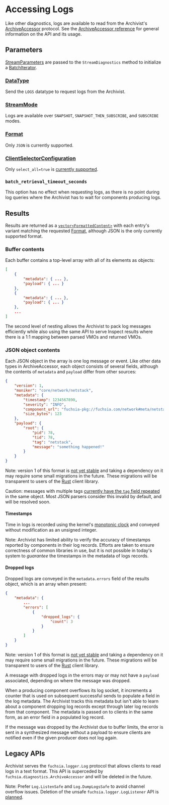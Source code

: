 # Accessing Logs

Like other diagnostics, logs are available to read from the Archivist's [ArchiveAccessor] protocol.
See the [ArchiveAccessor reference] for general information on the API and its usage.

## Parameters

[StreamParameters] are passed to the `StreamDiagnostics` method to initialize a [BatchIterator].

### [DataType]

Send the `LOGS` datatype to request logs from the Archivist.

### [StreamMode]

Logs are available over `SNAPSHOT`, `SNAPSHOT_THEN_SUBSCRIBE`, and `SUBSCRIBE` modes.

### [Format]

Only `JSON` is currently supported.

### [ClientSelectorConfiguration]

Only `select_all=true` is [currently supported](https://fxbug.dev/62650).

### `batch_retrieval_timeout_seconds`

This option has no effect when requesting logs, as there is no point during log queries where the
Archivist has to wait for components producing logs.

## Results

Results are returned as a [`vector<FormattedContent>`][FormattedContent] with each entry's variant
matching the requested [Format], although JSON is the only currently supported format.

### Buffer contents

<!-- TODO(https://fxbug.dev/65241) link to JSON schema when available -->

Each buffer contains a top-level array with all of its elements as objects:

```json
[
    {
        "metadata": { ... },
        "payload": { ... }
    },
    {
        "metadata": { ... },
        "payload": { ... }
    },
    ...
]
```

The second level of nesting allows the Archivist to pack log messages efficiently while also using
the same API to serve Inspect results where there is a 1:1 mapping between parsed VMOs and returned
VMOs.

### JSON object contents

<!-- TODO(https://fxbug.dev/65241) link to JSON schema when available -->

Each JSON object in the array is one log message or event. Like other data types in ArchiveAccessor,
each object consists of several fields, although the contents of `metadata` and `payload` differ
from other sources:

```json
{
    "version": 1,
    "moniker": "core/network/netstack",
    "metadata": {
        "timestamp": 1234567890,
        "severity": "INFO",
        "component_url": "fuchsia-pkg://fuchsia.com/network#meta/netstack.cm",
        "size_bytes": 123
    },
    "payload": {
        "root": {
            "pid": 78,
            "tid": 78,
            "tag": "netstack",
            "message": "something happened!"
        }
    }
}
```

Note: version 1 of this format is [not yet stable](https://fxbug.dev/63883) and taking a dependency
on it may require some small migrations in the future. These migrations will be transparent to users
of the [Rust](/src/lib/diagnostics/reader/rust) client library.

Caution: messages with multiple tags [currently have the `tag` field repeated](https://fxbug.dev/63883)
in the same object. Most JSON parsers consider this invalid by default, and will be resolved soon.

#### Timestamps

Time in logs is recorded using the kernel's [monotonic clock] and conveyed without
modification as an unsigned integer.

Note: Archivist has limited ability to verify the accuracy of timestamps reported by components in
their log records. Efforts are taken to ensure correctness of common libraries in use, but it is
not possible in today's system to *guarantee* the timestamps in the metadata of logs records.

#### Dropped logs

<!-- TODO(https://fxbug.dev/65241) link to JSON schema when available -->

Dropped logs are conveyed in the `metadata.errors` field of the results object, which is an array
when present:

```json
{
    "metadata": {
        ...
        "errors": [
            {
                "dropped_logs": {
                    "count": 3
                }
            }
        ]
    }
}
```

Note: version 1 of this format is [not yet stable](https://fxbug.dev/63883) and taking a dependency
on it may require some small migrations in the future. These migrations will be transparent to users
of the [Rust](/src/lib/diagnostics/reader/rust) client library.

A message with dropped logs in the errors may or may not have a `payload` associated, depending on
where the message was dropped.

When a producing component overflows its log socket, it increments a counter that is used on
subsequent successful sends to populate a field in the log metadata. The Archivist tracks this
metadata but isn't able to learn about a component dropping log records except through later log
records from that component. The metadata is passed on to clients in the same form, as an error
field in a populated log record.

If the message was dropped by the Archivist due to buffer limits, the error is sent in a synthesized
message without a payload to ensure clients are notified even if the given producer does not log
again.

## Legacy APIs

Archivist serves the `fuchsia.logger.Log` protocol that allows clients to read logs in a text
format. This API is superceded by `fuchsia.diagnostics.ArchiveAccessor` and will be deleted in the
future.

Note: Prefer `Log.ListenSafe` and `Log.DumpLogsSafe` to avoid channel overflow issues. Deletion of
the unsafe `fuchsia.logger.LogListener` API is [planned](https://fxbug.dev/48758).

[ArchiveAccessor]: https://fuchsia.dev/reference/fidl/fuchsia.diagnostics#ArchiveAccessor
[ArchiveAccessor reference]: /src/diagnostics/docs/reference/access.md
[attribution]: /docs/concepts/components/diagnostics/logs/attribution.md
[BatchIterator]: https://fuchsia.dev/reference/fidl/fuchsia.diagnostics#BatchIterator
[ClientSelectorConfiguration]: https://fuchsia.dev/reference/fidl/fuchsia.diagnostics#ClientSelectorConfiguration
[DataType]: https://fuchsia.dev/reference/fidl/fuchsia.diagnostics#DataType
[Format]: https://fuchsia.dev/reference/fidl/fuchsia.diagnostics#Format
[FormattedContent]: https://fuchsia.dev/reference/fidl/fuchsia.diagnostics#FormattedContent
[monotonic clock]: /reference/syscalls/clock_get_monotonic.md
[StreamMode]: https://fuchsia.dev/reference/fidl/fuchsia.diagnostics#StreamMode
[StreamParameters]: https://fuchsia.dev/reference/fidl/fuchsia.diagnostics#StreamParameters
